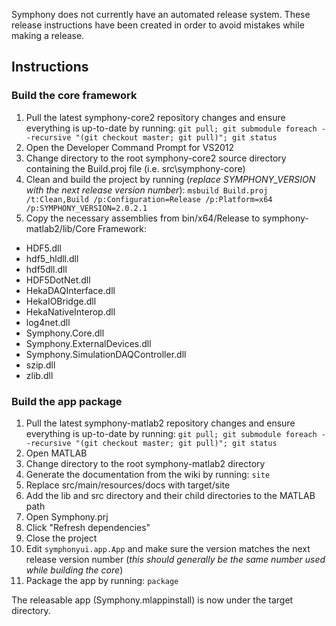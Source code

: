Symphony does not currently have an automated release system. These release instructions have been created in order to avoid mistakes while making a release.

## Instructions

### Build the core framework
1. Pull the latest symphony-core2 repository changes and ensure everything is up-to-date by running: `git pull; git submodule foreach --recursive "(git checkout master; git pull)"; git status`
1. Open the Developer Command Prompt for VS2012
1. Change directory to the root symphony-core2 source directory containing the Build.proj file (i.e. src\symphony-core)
1. Clean and build the project by running (*replace SYMPHONY_VERSION with the next release version number*):
  `msbuild Build.proj /t:Clean,Build /p:Configuration=Release /p:Platform=x64 /p:SYMPHONY_VERSION=2.0.2.1`
1. Copy the necessary assemblies from bin/x64/Release to symphony-matlab2/lib/Core Framework:
  - HDF5.dll
  - hdf5_hldll.dll
  - hdf5dll.dll
  - HDF5DotNet.dll
  - HekaDAQInterface.dll
  - HekaIOBridge.dll
  - HekaNativeInterop.dll
  - log4net.dll
  - Symphony.Core.dll
  - Symphony.ExternalDevices.dll
  - Symphony.SimulationDAQController.dll
  - szip.dll
  - zlib.dll

### Build the app package
1. Pull the latest symphony-matlab2 repository changes and ensure everything is up-to-date by running: `git pull; git submodule foreach --recursive "(git checkout master; git pull)"; git status`
1. Open MATLAB
1. Change directory to the root symphony-matlab2 directory
1. Generate the documentation from the wiki by running: `site`
1. Replace src/main/resources/docs with target/site
1. Add the lib and src directory and their child directories to the MATLAB path
1. Open Symphony.prj
1. Click "Refresh dependencies"
1. Close the project
1. Edit `symphonyui.app.App` and make sure the version matches the next release version number (*this should generally be the same number used while building the core*)
1. Package the app by running: `package`

The releasable app (Symphony.mlappinstall) is now under the target directory.
